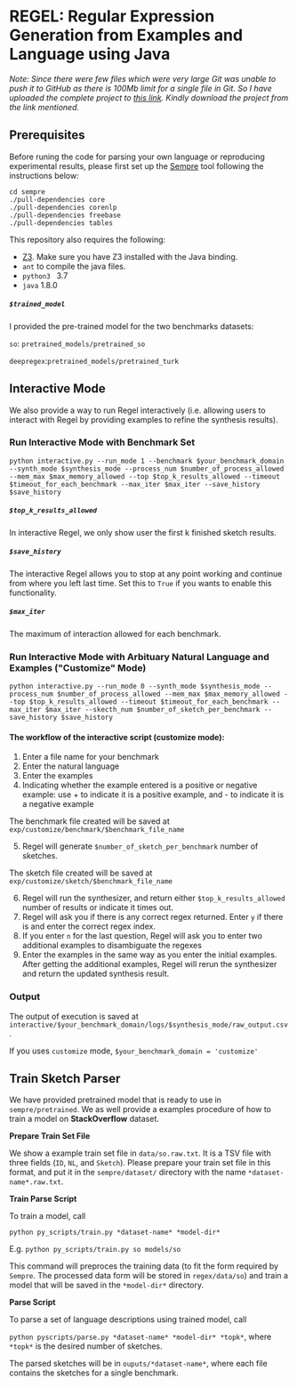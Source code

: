 # REGEL: Regular Expression Generation from Examples and Language using Java

*Note: Since there were few files which were very large Git was unable to push it to GitHub as there is 100Mb limit for a single file in Git. So I have uploaded the complete project to [this link](). Kindly download the project from the link mentioned.* 

## Prerequisites

Before runing the code for parsing your own language or reproducing experimental results, please first set up the [Sempre](https://github.com/percyliang/sempre) tool following the instructions below:

```shell
cd sempre
./pull-dependencies core
./pull-dependencies corenlp
./pull-dependencies freebase
./pull-dependencies tables
```

This repository also requires the following:

- [Z3](https://github.com/Z3Prover/z3). Make sure you have Z3 installed with the Java binding. 
- `ant` to compile the java files.
- `python3 ` 3.7
- `java` 1.8.0

##### `$trained_model`

I provided the pre-trained model for the two benchmarks datasets:

`so`: `pretrained_models/pretrained_so`

`deepregex`:`pretrained_models/pretrained_turk`

## Interactive Mode

We also provide a way to run Regel interactively (i.e. allowing users to interact with Regel by providing examples to refine the synthesis results).

### Run Interactive Mode with Benchmark Set

```shell
python interactive.py --run_mode 1 --benchmark $your_benchmark_domain --synth_mode $synthesis_mode --process_num $number_of_process_allowed --mem_max $max_memory_allowed --top $top_k_results_allowed --timeout $timeout_for_each_benchmark --max_iter $max_iter --save_history $save_history
```

##### `$top_k_results_allowed`

In interactive Regel, we only show user the first k finished sketch results. 

##### `$save_history`

The interactive Regel allows you to stop at any point working and continue from where you left last time. Set this to `True` if you wants to enable this functionality. 

##### `$max_iter`

The maximum of interaction allowed for each benchmark. 

### Run Interactive Mode with Arbituary Natural Language and Examples ("Customize" Mode)

```shell
python interactive.py --run_mode 0 --synth_mode $synthesis_mode --process_num $number_of_process_allowed --mem_max $max_memory_allowed --top $top_k_results_allowed --timeout $timeout_for_each_benchmark --max_iter $max_iter --skecth_num $number_of_sketch_per_benchmark --save_history $save_history
```

#### The workflow of the interactive script (customize mode):

1. Enter a file name for your benchmark
2. Enter the natural language
3. Enter the examples
4. Indicating whether the example entered is a positive or negative example: use + to indicate it is a positive example, and - to indicate it is a negative example

The benchmark file created will be saved at `exp/customize/benchmark/$benchmark_file_name`

5. Regel will generate `$number_of_sketch_per_benchmark` number of sketches.

The sketch file created will be saved at `exp/customize/sketch/$benchmark_file_name`

6. Regel will run the synthesizer, and return either `$top_k_results_allowed` number of results or indicate it times out. 
7. Regel will ask you if there is any correct regex returned. Enter `y` if there is and enter the correct regex index.
8. If you enter `n` for the last question, Regel will ask you to enter two additional examples to disambiguate the regexes
9. Enter the examples in the same way as you enter the initial examples. After getting the additional examples, Regel will rerun the synthesizer and return the updated synthesis result. 

### Output

The output of execution is saved at `interactive/$your_benchmark_domain/logs/$synthesis_mode/raw_output.csv`.

If you uses `customize` mode, `$your_benchmark_domain = 'customize'`

## Train Sketch Parser

We have provided pretrained model that is ready to use in `sempre/pretrained`. We as well provide a examples procedure of how to train a model on **StackOverflow** dataset. 

**Prepare Train Set File**

We show a example train set file in `data/so.raw.txt`. It is a TSV file with three fields (`ID`, `NL`, and `Sketch`). Please prepare your train set file in this format, and put it in the `sempre/dataset/` directory with the name `*dataset-name*.raw.txt`.

**Train Parse Script**

To train a model, call

`python py_scripts/train.py *dataset-name* *model-dir*` 

E.g. `python py_scripts/train.py so models/so`

This command will preproces the training data (to fit the form required by `Sempre`. The processed data form will be stored in `regex/data/so`) and train a model that will be saved in the `*model-dir*` directory.

**Parse Script**

To parse a set of language descriptions using trained model, call

`python pyscripts/parse.py *dataset-name* *model-dir* *topk*`, where `*topk*` is the desired number of sketches.

The parsed sketches will be in `ouputs/*dataset-name*`, where each file contains the sketches for a single benchmark.


